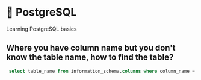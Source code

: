 # 🐘&nbsp;PostgreSQL

Learning PostgreSQL basics

## Where you have column name but you don't know the table name, how to find the table?
```sql
 select table_name from information_schema.columns where column_name = 'your_column_name'
```
